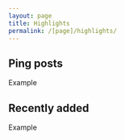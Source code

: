 ```yaml
---
layout: page
title: Highlights
permalink: /[page]/highlights/
---
```


## Ping posts

  Example

## Recently added

  Example
